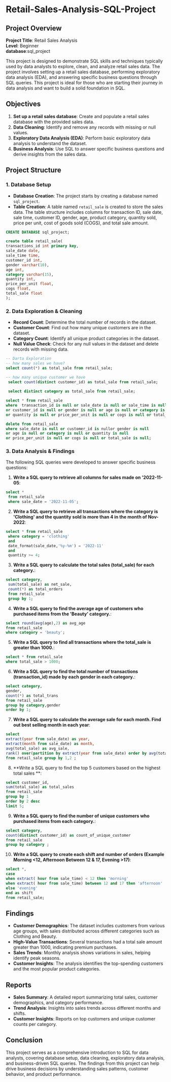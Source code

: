 # Retail-Sales-Analysis-SQL-Project

## Project Overview

**Project Title**: Retail Sales Analysis  
**Level**: Beginner  
**database**:sql_project

This project is designed to demonstrate SQL skills and techniques typically used by data analysts to explore, clean, and analyze retail sales data. The project involves setting up a retail sales database, performing exploratory data analysis (EDA), and answering specific business questions through SQL queries. This project is ideal for those who are starting their journey in data analysis and want to build a solid foundation in SQL.

## Objectives

1. **Set up a retail sales database**: Create and populate a retail sales database with the provided sales data.
2. **Data Cleaning**: Identify and remove any records with missing or null values.
3. **Exploratory Data Analysis (EDA)**: Perform basic exploratory data analysis to understand the dataset.
4. **Business Analysis**: Use SQL to answer specific business questions and derive insights from the sales data.

## Project Structure

### 1. Database Setup

- **Database Creation**: The project starts by creating a database named `sql_project`.
- **Table Creation**: A table named `retail_sale` is created to store the sales data. The table structure includes columns for transaction ID, sale date, sale time, customer ID, gender, age, product category, quantity sold, price per unit, cost of goods sold (COGS), and total sale amount.

```sql
CREATE DATABASE sql_project;

create table retail_sale(
transactions_id int primary key,	
sale_date date,
sale_time time,
customer_id int,	
gender varchar(10),
age int,
category varchar(15),
quantity int,
price_per_unit float,	
cogs float,
total_sale float
);
```

### 2. Data Exploration & Cleaning

- **Record Count**: Determine the total number of records in the dataset.
- **Customer Count**: Find out how many unique customers are in the dataset.
- **Category Count**: Identify all unique product categories in the dataset.
- **Null Value Check**: Check for any null values in the dataset and delete records with missing data.

```sql
-- Darta Exploration
-- how many sales we have?
select count(*) as total_sale from retail_sale;

-- how many unique customer we have
 select count(distinct customer_id) as total_sale from retail_sale;
 
 select distinct category as total_sale from retail_sale;

select * from retail_sale
where  transaction_id is null or sale_date is null or sale_time is null
or customer_id is null or gender is null or age is null or category is null 
or quantity is null or price_per_unit is null or cogs is null or total_sale is null;

delete from retail_sale
where sale_date is null or customer_id is nullor gender is null
or age is null or category is null or quantity is null
or price_per_unit is null or cogs is null or total_sale is null;
```

### 3. Data Analysis & Findings

The following SQL queries were developed to answer specific business questions:

1. **Write a SQL query to retrieve all columns for sales made on '2022-11-05**:
```sql
select * 
 from retail_sale
 where sale_date = '2022-11-05';
```

2. **Write a SQL query to retrieve all transactions where the category is 'Clothing' and the quantity sold is more than 4 in the month of Nov-2022**:
```sql
select * from retail_sale
 where category = 'clothing' 
 and 
 date_format(sale_date,'%y-%m') = '2022-11' 
 and 
 quantity >= 4;
```

3. **Write a SQL query to calculate the total sales (total_sale) for each category.**:
```sql
select category,
 sum(total_sale) as net_sale,
 count(*) as total_orders 
 from retail_sale
 group by 1;
```

4. **Write a SQL query to find the average age of customers who purchased items from the 'Beauty' category.**:
```sql
select round(avg(age),2) as avg_age 
from retail_sale 
where category = 'beauty';

```

5. **Write a SQL query to find all transactions where the total_sale is greater than 1000.**:
```sql
select * from retail_sale 
where total_sale > 1000;
```

6. **Write a SQL query to find the total number of transactions (transaction_id) made by each gender in each category.**:
```sql
select category,
gender,
count(*) as total_trans
from retail_sale 
group by category,gender
order by 1;
```

7. **Write a SQL query to calculate the average sale for each month. Find out best selling month in each year**:
```sql
select 
extract(year from sale_date) as year,
extract(month from sale_date) as month,
avg(total_sale) as avg_sale,
rank() over(partition by extract(year from sale_date) order by avg(total_sale)desc) as rank_sale
from retail_sale group by 1,2 ;

```

8. **Write a SQL query to find the top 5 customers based on the highest total sales **:
```sql
select customer_id,
sum(total_sale) as total_sales 
from retail_sale 
group by 1 
order by 2 desc 
limit 5;

```

9. **Write a SQL query to find the number of unique customers who purchased items from each category.**:
```sql
select category,
count(distinct customer_id) as count_of_unique_customer 
from retail_sale 
group by category ;

```

10. **Write a SQL query to create each shift and number of orders (Example Morning <12, Afternoon Between 12 & 17, Evening >17)**:
```sql
select *,
case 
when extract( hour from sale_time) < 12 then 'morning'
when extract( hour from sale_time) between 12 and 17 then 'afternoon'
else 'evening'
end as shift
from retail_sale; 
```

## Findings

- **Customer Demographics**: The dataset includes customers from various age groups, with sales distributed across different categories such as Clothing and Beauty.
- **High-Value Transactions**: Several transactions had a total sale amount greater than 1000, indicating premium purchases.
- **Sales Trends**: Monthly analysis shows variations in sales, helping identify peak seasons.
- **Customer Insights**: The analysis identifies the top-spending customers and the most popular product categories.

## Reports

- **Sales Summary**: A detailed report summarizing total sales, customer demographics, and category performance.
- **Trend Analysis**: Insights into sales trends across different months and shifts.
- **Customer Insights**: Reports on top customers and unique customer counts per category.

## Conclusion

This project serves as a comprehensive introduction to SQL for data analysts, covering database setup, data cleaning, exploratory data analysis, and business-driven SQL queries. The findings from this project can help drive business decisions by understanding sales patterns, customer behavior, and product performance.
